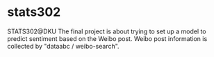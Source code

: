 # stats302
STATS302@DKU
The final project is about trying to set up a model to predict sentiment based on the Weibo post.
Weibo post information is collected by "dataabc / weibo-search".
